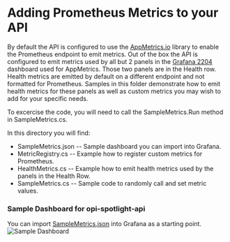 ﻿# Adding Prometheus Metrics to your API

By default the API is configured to use the [AppMetrics.io](https://www.app-metrics.io/) library to enable the Prometheus endpoint to emit metrics.  Out of the box the API is configured to emit metrics used by all but 2 panels in the [Grafana 2204](https://grafana.com/dashboards/2204) dashboard used for AppMetrics.  Those two panels are in the Health row.  Health metrics are emitted by default on a different endpoint and not formatted for Prometheus.  Samples in this folder demonstrate how to emit health metrics for these panels as well as custom metrics you may wish to add for your specific needs.

To excercise the code, you will need to call the SampleMetrics.Run method in SampleMetrics.cs.

In this directory you will find:

- SampleMetrics.json -- Sample dashboard you can import into Grafana.
- MetricRegistry.cs -- Example how to register custom metrics for Prometheus.
- HealthMetrics.cs -- Example how to emit health metrics used by the panels in the Health Row.
- SampleMetrics.cs -- Sample code to randomly call and set metric values.

### Sample Dashboard for opi-spotlight-api
You can import [SampleMetrics.json](./SampleMetrics.json) into Grafana as a starting point.
![Sample Dashboard](../../.github/images/sample_dashboard.png)